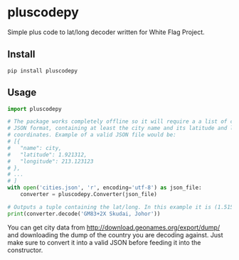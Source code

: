 # pluscodepy
Simple plus code to lat/long decoder written for White Flag Project.

## Install
`pip install pluscodepy`

## Usage
```py
import pluscodepy

# The package works completely offline so it will require a a list of cities in
# JSON format, containing at least the city name and its latitude and longitude
# coordinates. Example of a valid JSON file would be:
# [{
#   "name": city,
#   "latitude": 1.921312,
#   "longitude": 213.123123
# },
# ...
# ]
with open('cities.json', 'r', encoding='utf-8') as json_file:
    converter = pluscodepy.Converter(json_file)

# Outputs a tuple containing the lat/long. In this example it is (1.5150625, 103.6549375). If it fails to decode it'll output false.
print(converter.decode('GM83+2X Skudai, Johor'))
```
You can get city data from http://download.geonames.org/export/dump/ and downloading the dump of the country you are decoding against. Just make sure to convert it into a valid JSON before feeding it into the constructor.
